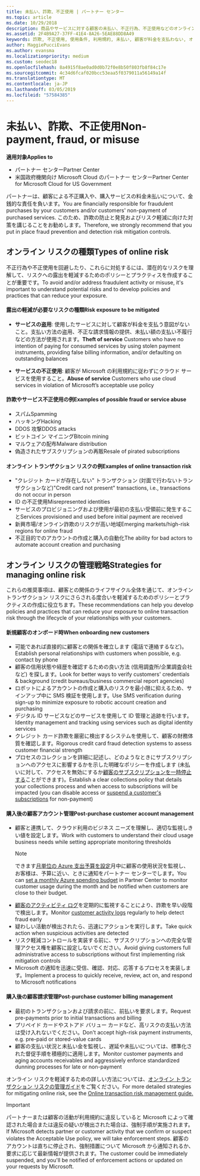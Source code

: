 ```yaml
---
title: 未払い、詐欺、不正使用 | パートナー センター
ms.topic: article
ms.date: 10/29/2018
description: 商品やサービスに対する顧客の未払い、不正行為、不正使用などのオンライン トランザクション リスクを管理するための戦略。
ms.assetid: 2F4B9A27-37FF-41E4-8A26-5EAE88DD8A49
keywords: 詐欺, 不正使用, 使用条件, 利用規約, 未払い, 顧客が料金を支払わない, オンライン リスク, サービスの盗用, サービスの不正使用, サブスクリプションの一時停止,
author: MaggiePucciEvans
ms.author: evansma
ms.localizationpriority: medium
ms.custom: seodec18
ms.openlocfilehash: 8a4915f8ae0ad0d0b72f0e8b50f803fb8f84c17e
ms.sourcegitcommit: 4c34d6fcaf020bcc53eaa5f0379011a56149a14f
ms.translationtype: MT
ms.contentlocale: ja-JP
ms.lasthandoff: 03/05/2019
ms.locfileid: "57584385"
---
```

# <a name="non-payment-fraud-or-misuse"></a><span data-ttu-id="0c339-104">未払い、詐欺、不正使用</span><span class="sxs-lookup"><span data-stu-id="0c339-104">Non-payment, fraud, or misuse</span></span>

<span data-ttu-id="0c339-105">**適用対象**</span><span class="sxs-lookup"><span data-stu-id="0c339-105">**Applies to**</span></span>

-  <span data-ttu-id="0c339-106">パートナー センター</span><span class="sxs-lookup"><span data-stu-id="0c339-106">Partner Center</span></span>
-  <span data-ttu-id="0c339-107">米国政府機関向け Microsoft Cloud のパートナー センター</span><span class="sxs-lookup"><span data-stu-id="0c339-107">Partner Center for Microsoft Cloud for US Government</span></span>



<span data-ttu-id="0c339-108">パートナーは、顧客による不正購入や、購入サービスの料金未払いについて、金銭的な責任を負います。</span><span class="sxs-lookup"><span data-stu-id="0c339-108">You are financially responsible for fraudulent purchases by your customers and/or customers' non-payment of purchased services.</span></span> <span data-ttu-id="0c339-109">このため、詐欺の防止と発見およびリスク軽減に向けた対策を講じることをお勧めします。</span><span class="sxs-lookup"><span data-stu-id="0c339-109">Therefore, we strongly recommend that you put in place fraud prevention and detection risk mitigation controls.</span></span>

## <a name="types-of-online-risk"></a><span data-ttu-id="0c339-110">オンライン リスクの種類</span><span class="sxs-lookup"><span data-stu-id="0c339-110">Types of online risk</span></span>

<span data-ttu-id="0c339-111">不正行為や不正使用を回避したり、これらに対処するには、潜在的なリスクを理解して、リスクへの露出を軽減するためのポリシーとプラクティスを作成することが重要です。</span><span class="sxs-lookup"><span data-stu-id="0c339-111">To avoid and/or address fraudulent activity or misuse, it's important to understand potential risks and to develop policies and practices that can reduce your exposure.</span></span>

#### <a name="risk-exposure-to-be-mitigated"></a><span data-ttu-id="0c339-112">露出の軽減が必要なリスクの種類</span><span class="sxs-lookup"><span data-stu-id="0c339-112">Risk exposure to be mitigated</span></span>

- <span data-ttu-id="0c339-113">**サービスの盗用**: 使用したサービスに対して顧客が料金を支払う意図がないこと。支払い方法の盗用、不正な請求情報の提供、未払い額の支払い不履行などの方法が使用されます。</span><span class="sxs-lookup"><span data-stu-id="0c339-113">**Theft of service** Customers who have no intention of paying for consumed services by using stolen payment instruments, providing false billing information, and/or defaulting on outstanding balances</span></span>

- <span data-ttu-id="0c339-114">**サービスの不正使用**: 顧客が Microsoft の利用規約に従わずにクラウド サービスを使用すること。</span><span class="sxs-lookup"><span data-stu-id="0c339-114">**Abuse of service** Customers who use cloud services in violation of Microsoft’s acceptable use policy</span></span>

#### <a name="examples-of-possible-fraud-or-service-abuse"></a><span data-ttu-id="0c339-115">詐欺やサービス不正使用の例</span><span class="sxs-lookup"><span data-stu-id="0c339-115">Examples of possible fraud or service abuse</span></span>
- <span data-ttu-id="0c339-116">スパム</span><span class="sxs-lookup"><span data-stu-id="0c339-116">Spamming</span></span>
- <span data-ttu-id="0c339-117">ハッキング</span><span class="sxs-lookup"><span data-stu-id="0c339-117">Hacking</span></span>
- <span data-ttu-id="0c339-118">DDOS 攻撃</span><span class="sxs-lookup"><span data-stu-id="0c339-118">DDOS attacks</span></span>
- <span data-ttu-id="0c339-119">ビットコイン マイニング</span><span class="sxs-lookup"><span data-stu-id="0c339-119">Bitcoin mining</span></span>
- <span data-ttu-id="0c339-120">マルウェアの配布</span><span class="sxs-lookup"><span data-stu-id="0c339-120">Malware distribution</span></span>
- <span data-ttu-id="0c339-121">偽造されたサブスクリプションの再販</span><span class="sxs-lookup"><span data-stu-id="0c339-121">Resale of pirated subscriptions</span></span> 

#### <a name="examples-of-online-transaction-risk"></a><span data-ttu-id="0c339-122">オンライン トランザクション リスクの例</span><span class="sxs-lookup"><span data-stu-id="0c339-122">Examples of online transaction risk</span></span>
- <span data-ttu-id="0c339-123">"クレジット カードが存在しない" トランザクション (対面で行わないトランザクションなど)</span><span class="sxs-lookup"><span data-stu-id="0c339-123">"Credit card not present" transactions, i.e., transactions do not occur in person</span></span>
- <span data-ttu-id="0c339-124">ID の不正使用</span><span class="sxs-lookup"><span data-stu-id="0c339-124">Misrepresented identities</span></span>
- <span data-ttu-id="0c339-125">サービスのプロビジョニングおよび使用が最初の支払い受領前に発生すること</span><span class="sxs-lookup"><span data-stu-id="0c339-125">Services provisioned and used before initial payment are received</span></span>
- <span data-ttu-id="0c339-126">新興市場/オンライン詐欺のリスクが高い地域</span><span class="sxs-lookup"><span data-stu-id="0c339-126">Emerging markets/high-risk regions for online fraud</span></span>
- <span data-ttu-id="0c339-127">不正目的でのアカウントの作成と購入の自動化</span><span class="sxs-lookup"><span data-stu-id="0c339-127">The ability for bad actors to automate account creation and purchasing</span></span>

## <a name="strategies-for-managing-online-risk"></a><span data-ttu-id="0c339-128">オンライン リスクの管理戦略</span><span class="sxs-lookup"><span data-stu-id="0c339-128">Strategies for managing online risk</span></span>

<span data-ttu-id="0c339-129">これらの推奨事項は、顧客との関係のライフサイクル全体を通じて、オンライン トランザクション リスクにさらされる度合いを軽減するためのポリシーとプラクティスの作成に役立ちます。</span><span class="sxs-lookup"><span data-stu-id="0c339-129">These recommendations can help you develop policies and practices that can reduce your exposure to online transaction risk through the lifecycle of your relationships with your customers.</span></span>  

#### <a name="when-onboarding-new-customers"></a><span data-ttu-id="0c339-130">新規顧客のオンボード時</span><span class="sxs-lookup"><span data-stu-id="0c339-130">When onboarding new customers</span></span>
- <span data-ttu-id="0c339-131">可能であれば直接的に顧客との関係を確立します (電話で連絡するなど)。</span><span class="sxs-lookup"><span data-stu-id="0c339-131">Establish personal relationships with customers when possible, e.g. contact by phone</span></span>
- <span data-ttu-id="0c339-132">顧客の信用状態や経歴を確認するための良い方法 (信用調査所/企業調査会社など) を探します。</span><span class="sxs-lookup"><span data-stu-id="0c339-132">Look for better ways to verify customers' credentials & background (credit bureaus/business commercial report agencies)</span></span> 
- <span data-ttu-id="0c339-133">ロボットによるアカウントの作成と購入のリスクを最小限に抑えるため、サインアップ中に SMS 検証を使用します。</span><span class="sxs-lookup"><span data-stu-id="0c339-133">Use SMS verification during sign-up to minimize exposure to robotic account creation and purchasing</span></span>
- <span data-ttu-id="0c339-134">デジタル ID サービスなどのサービスを使用して ID 管理と追跡を行います。</span><span class="sxs-lookup"><span data-stu-id="0c339-134">Identity management and tracking using services such as digital identity services</span></span>
- <span data-ttu-id="0c339-135">クレジット カード詐欺を厳密に検出するシステムを使用して、顧客の財務体質を確認します。</span><span class="sxs-lookup"><span data-stu-id="0c339-135">Rigorous credit card fraud detection systems to assess customer financial strength</span></span>
- <span data-ttu-id="0c339-136">プロセスのコレクションを詳細に記述し、どのようなときにサブスクリプションへのアクセスに影響するかを示した明確なポリシーを作成します (未払いに対して、アクセスを無効にするか[顧客のサブスクリプションを一時停止する](suspend-a-subscription.md)ことができます)。</span><span class="sxs-lookup"><span data-stu-id="0c339-136">Establish a clear collections policy that details your collections process and when access to subscriptions will be impacted (you can disable access or [suspend a customer's subscriptions](suspend-a-subscription.md) for non-payment)</span></span>

#### <a name="post-purchase-customer-account-management"></a><span data-ttu-id="0c339-137">購入後の顧客アカウント管理</span><span class="sxs-lookup"><span data-stu-id="0c339-137">Post-purchase customer account management</span></span>
- <span data-ttu-id="0c339-138">顧客と連携して、クラウド利用のビジネス ニーズを理解し、適切な監視しきい値を設定します。</span><span class="sxs-lookup"><span data-stu-id="0c339-138">Work with customers to understand their cloud usage business needs while setting appropriate monitoring thresholds</span></span>
    > [!NOTE]  
    >  <span data-ttu-id="0c339-139">できます[月単位の Azure 支出予算を設定](set-an-azure-spending-budget-for-your-customers.md)月中に顧客の使用状況を監視し、お客様は、予算に近い、ときに通知をパートナー センターでします。</span><span class="sxs-lookup"><span data-stu-id="0c339-139">You can [set a monthly Azure spending budget](set-an-azure-spending-budget-for-your-customers.md) in Partner Center to monitor customer usage during the month and be notified when customers are close to their budget.</span></span>
- <span data-ttu-id="0c339-140">[顧客のアクティビティ ログ](activity-logs.md)を定期的に監視することにより、詐欺を早い段階で検出します。</span><span class="sxs-lookup"><span data-stu-id="0c339-140">Monitor [customer activity logs](activity-logs.md) regularly to help detect fraud early</span></span>
- <span data-ttu-id="0c339-141">疑わしい活動が検出されたら、迅速にアクションを実行します。</span><span class="sxs-lookup"><span data-stu-id="0c339-141">Take quick action when suspicious activities are detected</span></span>
- <span data-ttu-id="0c339-142">リスク軽減コントロールを実装する前に、サブスクリプションへの完全な管理アクセス権を顧客に設定しないでください。</span><span class="sxs-lookup"><span data-stu-id="0c339-142">Avoid giving customers full administrative access to subscriptions without first implementing risk mitigation controls</span></span>
- <span data-ttu-id="0c339-143">Microsoft の通知を迅速に受信、確認、対応、応答するプロセスを実装します。</span><span class="sxs-lookup"><span data-stu-id="0c339-143">Implement a process to quickly receive, review, act on, and respond to Microsoft notifications</span></span>

#### <a name="post-purchase-customer-billing-management"></a><span data-ttu-id="0c339-144">購入後の顧客請求管理</span><span class="sxs-lookup"><span data-stu-id="0c339-144">Post-purchase customer billing management</span></span>
- <span data-ttu-id="0c339-145">最初のトランザクションおよび請求の前に、前払いを要求します。</span><span class="sxs-lookup"><span data-stu-id="0c339-145">Request pre-payments prior to initial transactions and billing</span></span> 
- <span data-ttu-id="0c339-146">プリペイド カードやストアド バリュー カードなど、高リスクの支払い方法は受け入れないでください。</span><span class="sxs-lookup"><span data-stu-id="0c339-146">Don't accept high-risk payment instruments, e.g. pre-paid or stored-value cards</span></span>
- <span data-ttu-id="0c339-147">顧客の支払い状況と未払い金を監視し、遅延や未払いについては、標準化された督促手順を積極的に適用します。</span><span class="sxs-lookup"><span data-stu-id="0c339-147">Monitor customer payments and aging accounts receivables and aggressively enforce standardized dunning processes for late or non-payment</span></span>

<span data-ttu-id="0c339-148">オンライン リスクを軽減するための詳しい方法については、[オンライン トランザクション リスクの管理ガイド](https://assets.windowsphone.com/7d885238-e13b-4f10-a682-3d5adacd2859/CSP-PartnerRiskGuide-APSFinal_InvariantCulture_Default.zip)をご覧ください。</span><span class="sxs-lookup"><span data-stu-id="0c339-148">For more detailed strategies for mitigating online risk, see the [Online transaction risk management guide.](https://assets.windowsphone.com/7d885238-e13b-4f10-a682-3d5adacd2859/CSP-PartnerRiskGuide-APSFinal_InvariantCulture_Default.zip)</span></span>

> [!IMPORTANT]  
> <span data-ttu-id="0c339-149">パートナーまたは顧客の活動が利用規約に違反していると Microsoft によって確認された場合または違反の疑いが検出された場合は、強制手順が実施されます。</span><span class="sxs-lookup"><span data-stu-id="0c339-149">If Microsoft detects partner or customer activity that we confirm or suspect violates the Acceptable Use policy, we will take enforcement steps.</span></span> <span data-ttu-id="0c339-150">顧客のアカウントは直ちに停止され、強制措置について Microsoft から通知されるか、要求に応じて最新情報が提供されます。</span><span class="sxs-lookup"><span data-stu-id="0c339-150">The customer could be immediately suspended, and you'll be notified of enforcement actions or updated on your requests by Microsoft.</span></span>

 

 




